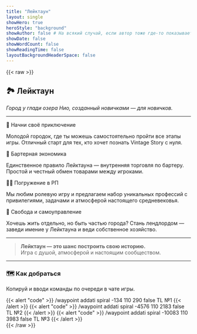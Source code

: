 ```yaml
---
title: "Лейктаун"
layout: single
showHero: true
heroStyle: "background"
showAuthor: false # На всякий случай, если автор тоже где-то показывается
showDate: false
showWordCount: false
showReadingTime: false
layoutBackgroundHeaderSpace: false
---
```


{{< raw >}}
<div class="not-prose space-y-8">
  <div class="card-glass">
    <div class="prose prose-invert max-w-none">
<h2>🏞️ Лейктаун</h2>
<p><em>Город у глади озера Нио, созданный новичками — для новичков.</em></p>

---

<p>🧭 Начни своё приключение</p>

<p>Молодой городок, где ты можешь самостоятельно пройти все этапы игры. Отличный старт для тех, кто хочет познать Vintage Story с нуля.</p>

<p>🤝 Бартерная экономика</p>

<p>Единственное правило Лейктауна — внутренняя торговля по бартеру. Простой и честный обмен товарами между игроками.</p>

<p>🧙‍♂️ Погружение в РП</p>

<p>Мы любим ролевую игру и предлагаем набор уникальных профессий с привилегиями, задачами и атмосферой настоящего средневековья.</p>

<p>🏰 Свобода и самоуправление</p>

<p>Хочешь жить отдельно, но быть частью города? Стань лендлордом — заведи имение у Лейктауна и веди собственное хозяйство.</p>

---

> <strong>Лейктаун — это шанс построить свою историю.</strong>  
> Игра с душой, атмосферой и настоящим сообществом.


---
 </div>
  </div>
  <section>
    <h3 class="mb-3 text-lg font-semibold">🗺️ Как добраться</h3>
    <p class="opacity-90">Копируй и вводи команды по очереди в чате игры.</p>
    <div class="space-y-3 mt-3">
      {{< alert "code" >}}
/waypoint addati spiral -134 110 290 false TL №1
      {{< /alert >}}
      {{< alert "code" >}}
/waypoint addati spiral -4576 110 2183 false TL №2
      {{< /alert >}}
      {{< alert "code" >}}
/waypoint addati spiral -10083 110 3983 false  TL №3
      {{< /alert >}}
    </div>
  </section>
</div>
{{< /raw >}}
